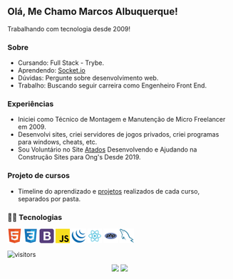 ## Olá, Me Chamo Marcos Albuquerque!
Trabalhando com tecnologia desde 2009!

### Sobre
<!-- * Estudando: Análise e Desenvolvimento de Sistemas (ADS) - UNINABUCO -->
* Cursando: Full Stack - Trybe.
* Aprendendo: [Socket.io](https://socket.io/)
* Dúvidas: Pergunte sobre desenvolvimento web.
* Trabalho: Buscando seguir carreira como Engenheiro Front End.


### Experiências
* Iniciei como Técnico de Montagem e Manutenção de Micro Freelancer em 2009.
* Desenvolvi sites, criei servidores de jogos privados, criei programas para windows, cheats, etc.
* Sou Voluntário no Site [Atados](https://www.atados.com.br/) Desenvolvendo e Ajudando na Construção Sites para Ong's Desde 2019.

### Projeto de cursos
* Timeline do aprendizado e [projetos](https://github.com/MarcosAlbuquerque/Cursos) realizados de cada curso, separados por pasta.


### 👨‍💻 Tecnologias
![HTML5](html.png "HTML5")
![CSS3](css3.png "CSS3")
![Bootstrap](bootstrap4.png "Bootstrap")
![JavaScript](javascript.png "JavaScript")
![jQuery](jquery.png "jQuery")
![React](react.png "React")
![PHP](php.png "PHP")
![MySQL](mysql.png "MySQL")


![visitors](https://visitor-badge.glitch.me/badge?page_id=MarcosAlbuquerque&left_color=red&right_color=blue)

<p align = "center">
 <img src="https://github-readme-stats.vercel.app/api/top-langs/?username=MarcosAlbuquerque&layout=compact&theme=dark&hide_border=false" height=167 />
 <img src="https://github-readme-stats.vercel.app/api?username=marcosalbuquerque&show_icons=true&theme=onedark&locale=pt-br" height=167 />
</p>

